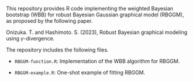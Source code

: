 This repository provides R code implementing the weighted Bayesian bootstrap (WBB) for robust Bayesian Gaussian graphical model (RBGGM), as proposed by the following paper.

Onizuka. T. and Hashimoto. S. (2023), Robust Bayesian graphical modeling using $\gamma$-divergence.

The repository includes the following files.

* ```RBGGM-function.R```: Implementation of the WBB algorithm for RBGGM.

* ```RBGGM-example.R```: One-shot example of fitting RBGGM.
